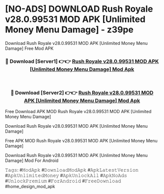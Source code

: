 # [NO-ADS] DOWNLOAD Rush Royale v28.0.99531 MOD APK [Unlimited Money Menu Damage] - z39pe
Download Rush Royale v28.0.99531 MOD APK [Unlimited Money Menu Damage] Free Mod APK

<div align="center">
<h3>🔴 Download [Server1] 👉👉 <a href="https://apk-comot.site?title=Rush_Royale_v28.0.99531_MOD_APK_[Unlimited_Money_Menu_Damage]">Rush Royale v28.0.99531 MOD APK [Unlimited Money Menu Damage] Mod Apk</a></h3><br>

<h3>🔴 Download [Server2] 👉👉 <a href="https://apk-comot.site?title=Rush_Royale_v28.0.99531_MOD_APK_[Unlimited_Money_Menu_Damage]">Rush Royale v28.0.99531 MOD APK [Unlimited Money Menu Damage] Mod Apk</a></h3>
</div>


Free Download APK MOD Rush Royale v28.0.99531 MOD APK [Unlimited Money Menu Damage]

Download Rush Royale v28.0.99531 MOD APK [Unlimited Money Menu Damage] 

Free APK MOD Rush Royale v28.0.99531 MOD APK [Unlimited Money Menu Damage] 

Download Rush Royale v28.0.99531 MOD APK [Unlimited Money Menu Damage] Mod For Android

𝚃𝚊𝚐𝚜: #𝙼𝚘𝚍𝙰𝚙𝚔 #𝙳𝚘𝚠𝚗𝚕𝚘𝚊𝚍𝙼𝚘𝚍𝙰𝚙𝚔 #𝙰𝚙𝚔𝙻𝚊𝚝𝚎𝚜𝚝𝚅𝚎𝚛𝚜𝚒𝚘𝚗 #𝙰𝚙𝚔𝚄𝚗𝚕𝚒𝚖𝚒𝚝𝚎𝚍𝙼𝚘𝚗𝚎𝚢 #𝙰𝚙𝚔𝚄𝚗𝚕𝚘𝚌𝚔𝙰𝚕𝚕 #𝙰𝚙𝚔𝙽𝚘𝙰𝚍𝚜 #𝚄𝚗𝚕𝚘𝚌𝚔𝙿𝚛𝚎𝚖𝚒𝚞𝚖 #𝙵𝚘𝚛𝙰𝚗𝚍𝚛𝚘𝚒𝚍 #𝙵𝚛𝚎𝚎𝙳𝚘𝚠𝚗𝚕𝚘𝚊𝚍 #home_design_mod_apk